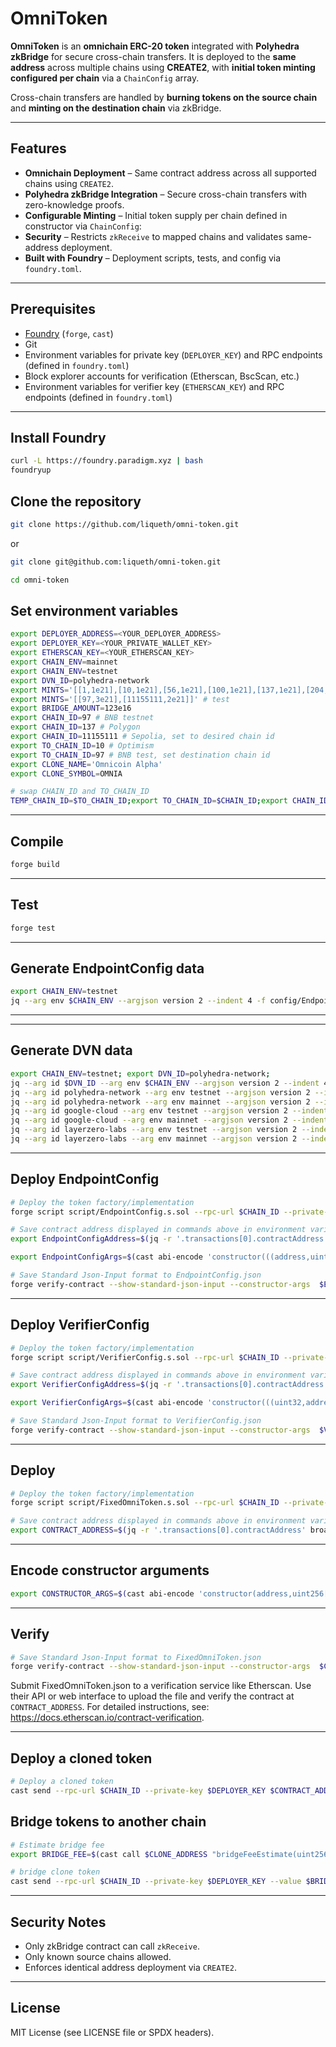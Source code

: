 # OmniToken

**OmniToken** is an **omnichain ERC-20 token** integrated with **Polyhedra zkBridge** for secure cross-chain transfers.
It is deployed to the **same address** across multiple chains using **CREATE2**, with **initial token minting configured per chain** via a `ChainConfig` array.

Cross-chain transfers are handled by **burning tokens on the source chain** and **minting on the destination chain** via zkBridge.

---

## Features

* **Omnichain Deployment** – Same contract address across all supported chains using `CREATE2`.
* **Polyhedra zkBridge Integration** – Secure cross-chain transfers with zero-knowledge proofs.
* **Configurable Minting** – Initial token supply per chain defined in constructor via `ChainConfig`:
* **Security** – Restricts `zkReceive` to mapped chains and validates same-address deployment.
* **Built with Foundry** – Deployment scripts, tests, and config via `foundry.toml`.

---

## Prerequisites

* [Foundry](https://book.getfoundry.sh/) (`forge`, `cast`)
* Git
* Environment variables for private key (`DEPLOYER_KEY`) and RPC endpoints (defined in `foundry.toml`)
* Block explorer accounts for verification (Etherscan, BscScan, etc.)
* Environment variables for verifier key (`ETHERSCAN_KEY`) and RPC endpoints (defined in `foundry.toml`)

---

## Install Foundry

```bash
curl -L https://foundry.paradigm.xyz | bash
foundryup
```

## Clone the repository

```bash
git clone https://github.com/liqueth/omni-token.git
```

or

```bash
git clone git@github.com:liqueth/omni-token.git
```

```bash
cd omni-token
```

## Set environment variables

```bash
export DEPLOYER_ADDRESS=<YOUR_DEPLOYER_ADDRESS>
export DEPLOYER_KEY=<YOUR_PRIVATE_WALLET_KEY>
export ETHERSCAN_KEY=<YOUR_ETHERSCAN_KEY>
export CHAIN_ENV=mainnet
export CHAIN_ENV=testnet
export DVN_ID=polyhedra-network
export MINTS='[[1,1e21],[10,1e21],[56,1e21],[100,1e21],[137,1e21],[204,1e21],[250,1e21],[1088,1e21],[1116,1e21],[1284,1e21],[5000,1e21],[8453,1e21],[42161,1e21],[42170,1e21],[42220,1e21],[43114,1e21],[59144,1e21],[534352,1e21]]' # main
export MINTS='[[97,3e21],[11155111,2e21]]' # test
export BRIDGE_AMOUNT=123e16
export CHAIN_ID=97 # BNB testnet 
export CHAIN_ID=137 # Polygon 
export CHAIN_ID=11155111 # Sepolia, set to desired chain id 
export TO_CHAIN_ID=10 # Optimism
export TO_CHAIN_ID=97 # BNB test, set destination chain id
export CLONE_NAME='Omnicoin Alpha'
export CLONE_SYMBOL=OMNIA
```

```bash
# swap CHAIN_ID and TO_CHAIN_ID
TEMP_CHAIN_ID=$TO_CHAIN_ID;export TO_CHAIN_ID=$CHAIN_ID;export CHAIN_ID=$TEMP_CHAIN_ID
```

---

## Compile

```bash
forge build
```

---

## Test

```bash
forge test
```

---

## Generate EndpointConfig data

```bash
export CHAIN_ENV=testnet
jq --arg env $CHAIN_ENV --argjson version 2 --indent 4 -f config/EndpointConfig/endpoint.jq config/metadata.json > config/EndpointConfig/$CHAIN_ENV.json
```

---

---

## Generate DVN data

```bash
export CHAIN_ENV=testnet; export DVN_ID=polyhedra-network;
jq --arg id $DVN_ID --arg env $CHAIN_ENV --argjson version 2 --indent 4 -f config/VerifierConfig/verifier.jq config/metadata.json > config/VerifierConfig/$CHAIN_ENV.json
jq --arg id polyhedra-network --arg env testnet --argjson version 2 --indent 4 -f config/VerifierConfig/verifier.jq config/metadata.json > config/VerifierConfig/polyhedra-network-testnet.json
jq --arg id polyhedra-network --arg env mainnet --argjson version 2 --indent 4 -f config/VerifierConfig/verifier.jq config/metadata.json > config/VerifierConfig/polyhedra-network-mainnet.json
jq --arg id google-cloud --arg env testnet --argjson version 2 --indent 4 -f config/VerifierConfig/verifier.jq config/metadata.json > config/VerifierConfig/google-cloud-testnet.json
jq --arg id google-cloud --arg env mainnet --argjson version 2 --indent 4 -f config/VerifierConfig/verifier.jq config/metadata.json > config/VerifierConfig/google-cloud-mainnet.json
jq --arg id layerzero-labs --arg env testnet --argjson version 2 --indent 4 -f config/VerifierConfig/verifier.jq config/metadata.json > config/VerifierConfig/layerzero-labs-testnet.json
jq --arg id layerzero-labs --arg env mainnet --argjson version 2 --indent 4 -f config/VerifierConfig/verifier.jq config/metadata.json > config/VerifierConfig/layerzero-labs-mainnet.json
```

---


## Deploy EndpointConfig

```bash
# Deploy the token factory/implementation
forge script script/EndpointConfig.s.sol --rpc-url $CHAIN_ID --private-key $DEPLOYER_KEY --broadcast
```

```bash
# Save contract address displayed in commands above in environment variable
export EndpointConfigAddress=$(jq -r '.transactions[0].contractAddress' broadcast/EndpointConfig.s.sol/$CHAIN_ID/run-latest.json); echo $EndpointConfigAddress
```

```bash
export EndpointConfigArgs=$(cast abi-encode 'constructor(((address,uint256,uint32,address,address,address,address)[]))' $(jq -r '.transactions[0].arguments[]' broadcast/EndpointConfig.s.sol/$CHAIN_ID/run-latest.json | tr -d ' ' | xargs)); echo $EndpointConfigArgs
```

```bash
# Save Standard Json-Input format to EndpointConfig.json
forge verify-contract --show-standard-json-input --constructor-args  $EndpointConfigArgs $EndpointConfigAddress src/EndpointConfig.sol:EndpointConfig > EndpointConfig.json
```

---

## Deploy VerifierConfig

```bash
# Deploy the token factory/implementation
forge script script/VerifierConfig.s.sol --rpc-url $CHAIN_ID --private-key $DEPLOYER_KEY --broadcast
```

```bash
# Save contract address displayed in commands above in environment variable
export VerifierConfigAddress=$(jq -r '.transactions[0].contractAddress' broadcast/VerifierConfig.s.sol/$CHAIN_ID/run-latest.json); echo $VerifierConfigAddress
```

```bash
export VerifierConfigArgs=$(cast abi-encode 'constructor(((uint32,address)[],string,uint256))' $(jq -r '.transactions[0].arguments[]' broadcast/VerifierConfig.s.sol/$CHAIN_ID/run-latest.json | tr -d ' ' | xargs)); echo $VerifierConfigArgs
```

```bash
# Save Standard Json-Input format to VerifierConfig.json
forge verify-contract --show-standard-json-input --constructor-args  $VerifierConfigArgs $VerifierConfigAddress src/VerifierConfig.sol:VerifierConfig > VerifierConfig.json
```

---

## Deploy

```bash
# Deploy the token factory/implementation
forge script script/FixedOmniToken.s.sol --rpc-url $CHAIN_ID --private-key $DEPLOYER_KEY --broadcast
```

```bash
# Save contract address displayed in commands above in environment variable
export CONTRACT_ADDRESS=$(jq -r '.transactions[0].contractAddress' broadcast/FixedOmniToken.s.sol/$CHAIN_ID/run-latest.json); echo $CONTRACT_ADDRESS
```

---

## Encode constructor arguments

```bash
export CONSTRUCTOR_ARGS=$(cast abi-encode 'constructor(address,uint256[][])' $(jq -r '.transactions[0].arguments[]' broadcast/FixedOmniToken.s.sol/$CHAIN_ID/run-latest.json | tr -d ' ' | xargs)); echo $CONSTRUCTOR_ARGS
```

---

## Verify

```bash
# Save Standard Json-Input format to FixedOmniToken.json
forge verify-contract --show-standard-json-input --constructor-args  $CONSTRUCTOR_ARGS $CONTRACT_ADDRESS src/FixedOmniToken.sol:FixedOmniToken > FixedOmniToken.json
```

Submit FixedOmniToken.json to a verification service like Etherscan. Use their API or web interface to upload the file and verify the contract at `CONTRACT_ADDRESS`. 
For detailed instructions, see: https://docs.etherscan.io/contract-verification.

---

## Deploy a cloned token

```bash
# Deploy a cloned token
cast send --rpc-url $CHAIN_ID --private-key $DEPLOYER_KEY $CONTRACT_ADDRESS "clone(address,string,string,uint256[][])" $DEPLOYER_ADDRESS "$CLONE_NAME" "$CLONE_SYMBOL" $MINTS
```

## Bridge tokens to another chain

```bash
# Estimate bridge fee
export BRIDGE_FEE=$(cast call $CLONE_ADDRESS "bridgeFeeEstimate(uint256)(uint256)" $TO_CHAIN_ID --rpc-url $CHAIN_ID | awk '{print $1}'); echo $BRIDGE_FEE
```

```bash
# bridge clone token
cast send --rpc-url $CHAIN_ID --private-key $DEPLOYER_KEY --value $BRIDGE_FEE $CLONE_ADDRESS "bridge(uint256,uint256)" $TO_CHAIN_ID $BRIDGE_AMOUNT
```

---

## Security Notes

* Only zkBridge contract can call `zkReceive`.
* Only known source chains allowed.
* Enforces identical address deployment via `CREATE2`.

---

## License

MIT License (see LICENSE file or SPDX headers).
